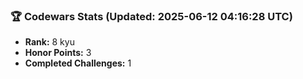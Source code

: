 ### 🏆 Codewars Stats (Updated: 2025-06-12 04:16:28 UTC)

- **Rank:** 8 kyu
- **Honor Points:** 3
- **Completed Challenges:** 1
